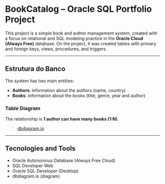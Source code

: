 # BookCatalog – Oracle SQL Portfolio Project

This project is a simple book and author management system, created with a focus on relational and SQL modeling practice in the **Oracle Cloud (Always Free)** database.
On the project, it was created tables with primary and foreign keys, views, procedures, and triggers.

---

## Estrutura do Banco
The system has two main entities:

- **Authors**: information about the authors (name, country)
- **Books**: information about the books (title, genre, year and author)

### Table Diagram 

The relationship is **1 author can have many books (1:N)**.

> [dbdiagram.io](https://dbdiagram.io/d/library-686c598ef413ba3508b7f8cb)

---

## Tecnologies and Tools

- Oracle Autonomous Database (Always Free Cloud)
- SQL Developer Web
- Oracle SQL Developer (Desktop)
- dbdiagram.io (diagram)
